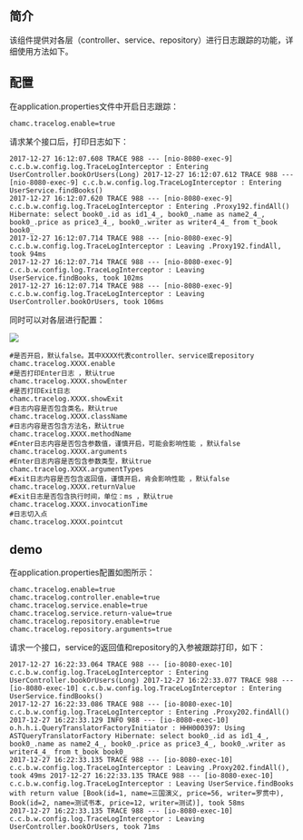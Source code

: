 ## 简介 ## 

该组件提供对各层（controller、service、repository）进行日志跟踪的功能，详细使用方法如下。 

## 配置 ##

在application.properties文件中开启日志跟踪：

    chamc.tracelog.enable=true 

请求某个接口后，打印日志如下： 

	2017-12-27 16:12:07.608 TRACE 988 --- [nio-8080-exec-9] c.c.b.w.config.log.TraceLogInterceptor : Entering UserController.bookOrUsers(Long) 2017-12-27 16:12:07.612 TRACE 988 --- [nio-8080-exec-9] c.c.b.w.config.log.TraceLogInterceptor : Entering UserService.findBooks() 
	2017-12-27 16:12:07.620 TRACE 988 --- [nio-8080-exec-9] c.c.b.w.config.log.TraceLogInterceptor : Entering .Proxy192.findAll() 
	Hibernate: select book0_.id as id1_4_, book0_.name as name2_4_, book0_.price as price3_4_, book0_.writer as writer4_4_ from t_book book0_ 
	2017-12-27 16:12:07.714 TRACE 988 --- [nio-8080-exec-9] c.c.b.w.config.log.TraceLogInterceptor : Leaving .Proxy192.findAll, took 94ms 
	2017-12-27 16:12:07.714 TRACE 988 --- [nio-8080-exec-9] c.c.b.w.config.log.TraceLogInterceptor : Leaving UserService.findBooks, took 102ms 
	2017-12-27 16:12:07.714 TRACE 988 --- [nio-8080-exec-9] c.c.b.w.config.log.TraceLogInterceptor : Leaving UserController.bookOrUsers, took 106ms 

同时可以对各层进行配置：

![](https://i.imgur.com/8e6mqVi.png)


	#是否开启，默认false。其中XXXX代表controller、service或repository 
    chamc.tracelog.XXXX.enable
	#是否打印Enter日志 ，默认true
	chamc.tracelog.XXXX.showEnter 
	#是否打印Exit日志
	chamc.tracelog.XXXX.showExit
	#日志内容是否包含类名，默认true
	chamc.tracelog.XXXX.className
	#日志内容是否包含方法名，默认true
	chamc.tracelog.XXXX.methodName
	#Enter日志内容是否包含参数值，谨慎开启，可能会影响性能 ，默认false
	chamc.tracelog.XXXX.arguments
	#Enter日志内容是否包含参数类型，默认true
	chamc.tracelog.XXXX.argumentTypes
	#Exit日志内容是否包含返回值，谨慎开启，肯会影响性能 ，默认false
	chamc.tracelog.XXXX.returnValue
	#Exit日志是否包含执行时间，单位：ms ，默认true
	chamc.tracelog.XXXX.invocationTime
	#日志切入点
	chamc.tracelog.XXXX.pointcut
	


## demo ##

在application.properties配置如图所示： 

    chamc.tracelog.enable=true 
    chamc.tracelog.controller.enable=true 
    chamc.tracelog.service.enable=true 
    chamc.tracelog.service.return-value=true 
    chamc.tracelog.repository.enable=true 
    chamc.tracelog.repository.arguments=true 

请求一个接口，service的返回值和repository的入参被跟踪打印，如下： 

    2017-12-27 16:22:33.064 TRACE 988 --- [io-8080-exec-10] c.c.b.w.config.log.TraceLogInterceptor : Entering UserController.bookOrUsers(Long) 2017-12-27 16:22:33.077 TRACE 988 --- [io-8080-exec-10] c.c.b.w.config.log.TraceLogInterceptor : Entering UserService.findBooks()
	2017-12-27 16:22:33.086 TRACE 988 --- [io-8080-exec-10] c.c.b.w.config.log.TraceLogInterceptor : Entering .Proxy202.findAll()
	2017-12-27 16:22:33.129 INFO 988 --- [io-8080-exec-10] o.h.h.i.QueryTranslatorFactoryInitiator : HHH000397: Using ASTQueryTranslatorFactory Hibernate: select book0_.id as id1_4_, book0_.name as name2_4_, book0_.price as price3_4_, book0_.writer as writer4_4_ from t_book book0_ 
	2017-12-27 16:22:33.135 TRACE 988 --- [io-8080-exec-10] c.c.b.w.config.log.TraceLogInterceptor : Leaving .Proxy202.findAll(), took 49ms 2017-12-27 16:22:33.135 TRACE 988 --- [io-8080-exec-10] c.c.b.w.config.log.TraceLogInterceptor : Leaving UserService.findBooks with return value [Book(id=1, name=三国演义, price=56, writer=罗贯中), Book(id=2, name=测试书本, price=12, writer=测试)], took 58ms 
	2017-12-27 16:22:33.135 TRACE 988 --- [io-8080-exec-10] c.c.b.w.config.log.TraceLogInterceptor : Leaving UserController.bookOrUsers, took 71ms



